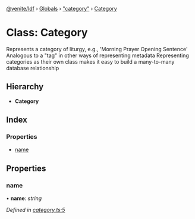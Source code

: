 [@venite/ldf](../README.md) › [Globals](../globals.md) › ["category"](../modules/_category_.md) › [Category](_category_.category.md)

# Class: Category

Represents a category of liturgy, e.g., 'Morning Prayer Opening Sentence'
Analogous to a "tag" in other ways of representing metadata
Representing categories as their own class makes it easy to build a many-to-many database relationship

## Hierarchy

* **Category**

## Index

### Properties

* [name](_category_.category.md#name)

## Properties

###  name

• **name**: *string*

*Defined in [category.ts:5](https://github.com/gbj/venite/blob/3d88b83/ldf/src/category.ts#L5)*
